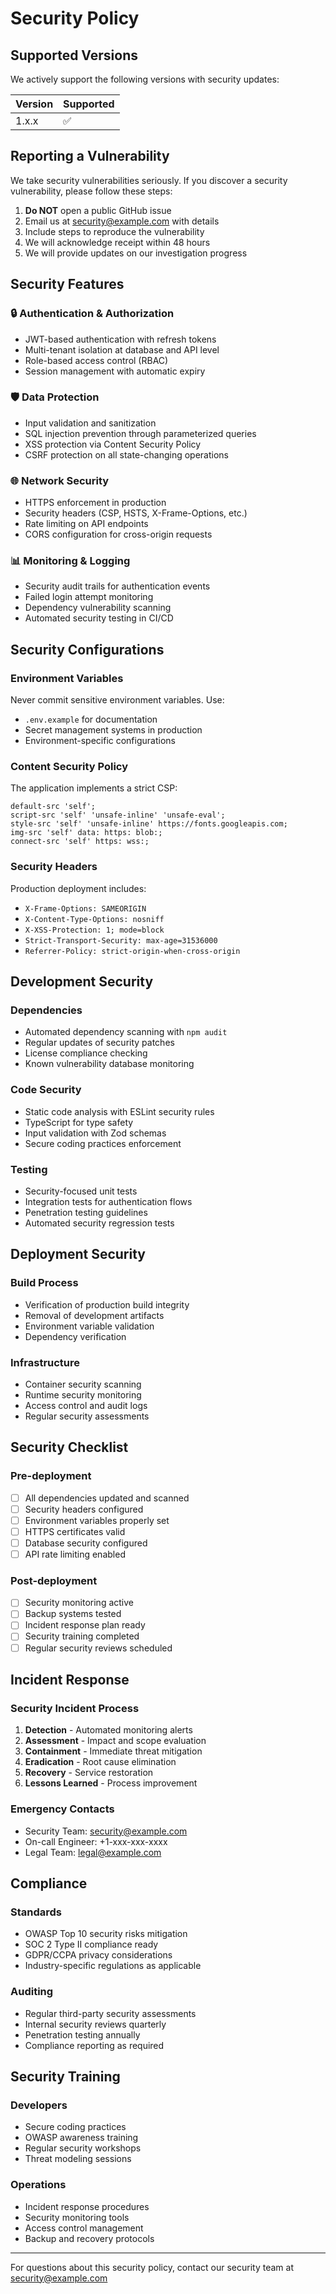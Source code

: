 # Security Policy

## Supported Versions

We actively support the following versions with security updates:

| Version | Supported          |
| ------- | ------------------ |
| 1.x.x   | :white_check_mark: |

## Reporting a Vulnerability

We take security vulnerabilities seriously. If you discover a security vulnerability, please follow these steps:

1. **Do NOT** open a public GitHub issue
2. Email us at security@example.com with details
3. Include steps to reproduce the vulnerability
4. We will acknowledge receipt within 48 hours
5. We will provide updates on our investigation progress

## Security Features

### 🔒 Authentication & Authorization
- JWT-based authentication with refresh tokens
- Multi-tenant isolation at database and API level
- Role-based access control (RBAC)
- Session management with automatic expiry

### 🛡️ Data Protection
- Input validation and sanitization
- SQL injection prevention through parameterized queries
- XSS protection via Content Security Policy
- CSRF protection on all state-changing operations

### 🌐 Network Security
- HTTPS enforcement in production
- Security headers (CSP, HSTS, X-Frame-Options, etc.)
- Rate limiting on API endpoints
- CORS configuration for cross-origin requests

### 📊 Monitoring & Logging
- Security audit trails for authentication events
- Failed login attempt monitoring
- Dependency vulnerability scanning
- Automated security testing in CI/CD

## Security Configurations

### Environment Variables
Never commit sensitive environment variables. Use:
- `.env.example` for documentation
- Secret management systems in production
- Environment-specific configurations

### Content Security Policy
The application implements a strict CSP:
```
default-src 'self';
script-src 'self' 'unsafe-inline' 'unsafe-eval';
style-src 'self' 'unsafe-inline' https://fonts.googleapis.com;
img-src 'self' data: https: blob:;
connect-src 'self' https: wss:;
```

### Security Headers
Production deployment includes:
- `X-Frame-Options: SAMEORIGIN`
- `X-Content-Type-Options: nosniff`
- `X-XSS-Protection: 1; mode=block`
- `Strict-Transport-Security: max-age=31536000`
- `Referrer-Policy: strict-origin-when-cross-origin`

## Development Security

### Dependencies
- Automated dependency scanning with `npm audit`
- Regular updates of security patches
- License compliance checking
- Known vulnerability database monitoring

### Code Security
- Static code analysis with ESLint security rules
- TypeScript for type safety
- Input validation with Zod schemas
- Secure coding practices enforcement

### Testing
- Security-focused unit tests
- Integration tests for authentication flows
- Penetration testing guidelines
- Automated security regression tests

## Deployment Security

### Build Process
- Verification of production build integrity
- Removal of development artifacts
- Environment variable validation
- Dependency verification

### Infrastructure
- Container security scanning
- Runtime security monitoring
- Access control and audit logs
- Regular security assessments

## Security Checklist

### Pre-deployment
- [ ] All dependencies updated and scanned
- [ ] Security headers configured
- [ ] Environment variables properly set
- [ ] HTTPS certificates valid
- [ ] Database security configured
- [ ] API rate limiting enabled

### Post-deployment
- [ ] Security monitoring active
- [ ] Backup systems tested
- [ ] Incident response plan ready
- [ ] Security training completed
- [ ] Regular security reviews scheduled

## Incident Response

### Security Incident Process
1. **Detection** - Automated monitoring alerts
2. **Assessment** - Impact and scope evaluation
3. **Containment** - Immediate threat mitigation
4. **Eradication** - Root cause elimination
5. **Recovery** - Service restoration
6. **Lessons Learned** - Process improvement

### Emergency Contacts
- Security Team: security@example.com
- On-call Engineer: +1-xxx-xxx-xxxx
- Legal Team: legal@example.com

## Compliance

### Standards
- OWASP Top 10 security risks mitigation
- SOC 2 Type II compliance ready
- GDPR/CCPA privacy considerations
- Industry-specific regulations as applicable

### Auditing
- Regular third-party security assessments
- Internal security reviews quarterly
- Penetration testing annually
- Compliance reporting as required

## Security Training

### Developers
- Secure coding practices
- OWASP awareness training
- Regular security workshops
- Threat modeling sessions

### Operations
- Incident response procedures
- Security monitoring tools
- Access control management
- Backup and recovery protocols

---

For questions about this security policy, contact our security team at security@example.com